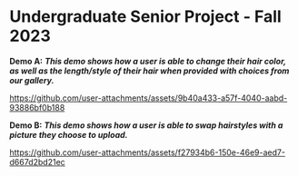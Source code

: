 # Undergraduate Senior Project - Fall 2023

**Demo A:** ***This demo shows how a user is able to change their hair color, as well as the length/style of their hair when provided with choices from our gallery.***

https://github.com/user-attachments/assets/9b40a433-a57f-4040-aabd-93886bf0b188

**Demo B:** ***This demo shows how a user is able to swap hairstyles with a picture they choose to upload.***

https://github.com/user-attachments/assets/f27934b6-150e-46e9-aed7-d667d2bd21ec

